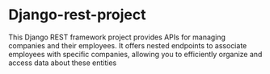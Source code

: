 # Django-rest-project

This Django REST framework project provides APIs for managing companies and their employees. It offers nested endpoints to associate employees with specific companies, allowing you to efficiently organize and access data about these entities
